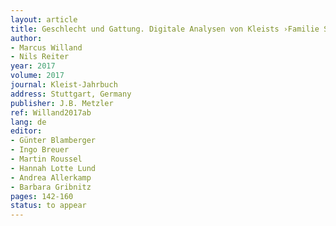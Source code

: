 ```yaml
---
layout: article
title: Geschlecht und Gattung. Digitale Analysen von Kleists ›Familie Schroffenstein‹
author:
- Marcus Willand
- Nils Reiter
year: 2017
volume: 2017
journal: Kleist-Jahrbuch
address: Stuttgart, Germany
publisher: J.B. Metzler
ref: Willand2017ab
lang: de
editor:
- Günter Blamberger
- Ingo Breuer
- Martin Roussel
- Hannah Lotte Lund
- Andrea Allerkamp
- Barbara Gribnitz
pages: 142-160
status: to appear
---
```


